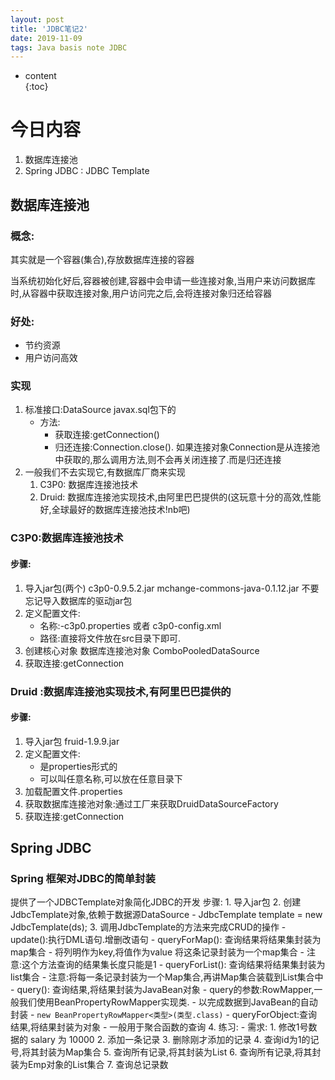 ```yaml
---  
layout: post  
title: 'JDBC笔记2'  
date: 2019-11-09  
tags: Java basis note JDBC
---  
```

  
  
* content  
{:toc}  
  
  
  
  



# 今日内容
1. 数据库连接池
2. Spring JDBC : JDBC Template

## 数据库连接池
### 概念:
其实就是一个容器(集合),存放数据库连接的容器

当系统初始化好后,容器被创建,容器中会申请一些连接对象,当用户来访问数据库时,从容器中获取连接对象,用户访问完之后,会将连接对象归还给容器

### 好处:
- 节约资源
- 用户访问高效

### 实现
1. 标准接口:DataSource javax.sql包下的
    - 方法:
        - 获取连接:getConnection()
        - 归还连接:Connection.close(). 如果连接对象Connection是从连接池中获取的,那么调用方法,则不会再关闭连接了.而是归还连接
2. 一般我们不去实现它,有数据库厂商来实现
    1. C3P0: 数据库连接池技术
    2. Druid: 数据库连接池实现技术,由阿里巴巴提供的(这玩意十分的高效,性能好,全球最好的数据库连接池技术!nb吧)        

### C3P0:数据库连接池技术
#### 步骤:
1. 导入jar包(两个) 
c3p0-0.9.5.2.jar 
mchange-commons-java-0.1.12.jar
不要忘记导入数据库的驱动jar包
2. 定义配置文件:
    - 名称:-c3p0.properties 或者 c3p0-config.xml
    - 路径:直接将文件放在src目录下即可.
3. 创建核心对象 数据库连接池对象 ComboPooledDataSource
4. 获取连接:getConnection
### Druid :数据库连接池实现技术,有阿里巴巴提供的
#### 步骤:
1. 导入jar包 fruid-1.9.9.jar
2. 定义配置文件:
    - 是properties形式的
    - 可以叫任意名称,可以放在任意目录下
3. 加载配置文件.properties
4. 获取数据库连接池对象:通过工厂来获取DruidDataSourceFactory
5. 获取连接:getConnection    


## Spring JDBC
### Spring 框架对JDBC的简单封装
提供了一个JDBCTemplate对象简化JDBC的开发
步骤:
    1. 导入jar包
    2. 创建JdbcTemplate对象,依赖于数据源DataSource
        - JdbcTemplate template = new JdbcTemplate(ds);
    3. 调用JdbcTemplate的方法来完成CRUD的操作
        - update():执行DML语句.增删改语句
        - queryForMap(): 查询结果将结果集封装为map集合
            - 将列明作为key,将值作为value 将这条记录封装为一个map集合
            - 注意:这个方法查询的结果集长度只能是1
        - queryForList(): 查询结果将结果集封装为list集合
            - 注意:将每一条记录封装为一个Map集合,再讲Map集合装载到List集合中
        - query(): 查询结果,将结果封装为JavaBean对象
            - query的参数:RowMapper,一般我们使用BeanPropertyRowMapper实现类.
            - 以完成数据到JavaBean的自动封装
            - `new BeanPropertyRowMapper<类型>(类型.class)`
        - queryForObject:查询结果,将结果封装为对象
            - 一般用于聚合函数的查询
    4. 练习:
        - 需求:
            1. 修改1号数据的 salary 为 10000
            2. 添加一条记录
            3. 删除刚才添加的记录
            4. 查询id为1的记号,将其封装为Map集合
            5. 查询所有记录,将其封装为List
            6. 查询所有记录,将其封装为Emp对象的List集合
            7. 查询总记录数
            
        
        